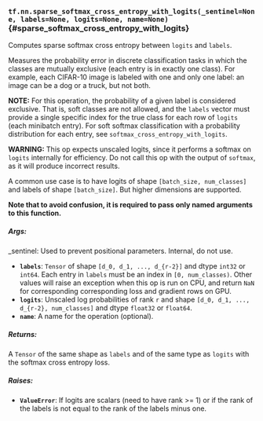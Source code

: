 ### `tf.nn.sparse_softmax_cross_entropy_with_logits(_sentinel=None, labels=None, logits=None, name=None)` {#sparse_softmax_cross_entropy_with_logits}

Computes sparse softmax cross entropy between `logits` and `labels`.

Measures the probability error in discrete classification tasks in which the
classes are mutually exclusive (each entry is in exactly one class).  For
example, each CIFAR-10 image is labeled with one and only one label: an image
can be a dog or a truck, but not both.

**NOTE:**  For this operation, the probability of a given label is considered
exclusive.  That is, soft classes are not allowed, and the `labels` vector
must provide a single specific index for the true class for each row of
`logits` (each minibatch entry).  For soft softmax classification with
a probability distribution for each entry, see
`softmax_cross_entropy_with_logits`.

**WARNING:** This op expects unscaled logits, since it performs a softmax
on `logits` internally for efficiency.  Do not call this op with the
output of `softmax`, as it will produce incorrect results.

A common use case is to have logits of shape `[batch_size, num_classes]` and
labels of shape `[batch_size]`. But higher dimensions are supported.

**Note that to avoid confusion, it is required to pass only named arguments to
this function.**

##### Args:

  _sentinel: Used to prevent positional parameters. Internal, do not use.

*  <b>`labels`</b>: `Tensor` of shape `[d_0, d_1, ..., d_{r-2}]` and dtype `int32` or
    `int64`. Each entry in `labels` must be an index in `[0, num_classes)`.
    Other values will raise an exception when this op is run on CPU, and
    return `NaN` for corresponding corresponding loss and gradient rows
    on GPU.
*  <b>`logits`</b>: Unscaled log probabilities of rank `r` and shape
    `[d_0, d_1, ..., d_{r-2}, num_classes]` and dtype `float32` or `float64`.
*  <b>`name`</b>: A name for the operation (optional).

##### Returns:

  A `Tensor` of the same shape as `labels` and of the same type as `logits`
  with the softmax cross entropy loss.

##### Raises:


*  <b>`ValueError`</b>: If logits are scalars (need to have rank >= 1) or if the rank
    of the labels is not equal to the rank of the labels minus one.

